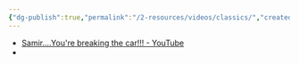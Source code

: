 ```yaml
---
{"dg-publish":true,"permalink":"/2-resources/videos/classics/","created":"2025-03-29T21:16:07.943+08:00"}
---
```



- [Samir....You're breaking the car!!! - YouTube](https://youtu.be/D9-voINFkCg?si=YWFPTGVvJgsc7hga)
- 